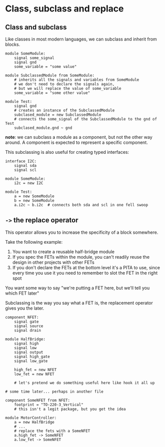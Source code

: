 # Class, subclass and replace

## Class and subclass

Like classes in most modern languages, we can subclass and inherit from blocks.

```ato
module SomeModule:
    signal some_signal
    signal gnd
    some_variable = "some value"

module SubclassedModule from SomeModule:
    # inherits all the signals and variables from SomeModule
    # we don't need to declare the signals again,
    # but we will replace the value of some_variable
    some_variable = "some other value"

module Test:
    signal gnd
    # creates an instance of the SubclassedModule
    subclased_module = new SubclassedModule
    # connects the some_signal of the SubclassedModule to the gnd of Test
    subclased_module.gnd ~ gnd
```

**note**: we can subclass a module as a component, but not the other way around. A component is expected to represent a specific component.

This subclassing is also useful for creating typed interfaces:

```ato
interface I2C:
    signal sda
    signal scl

module SomeModule:
    i2c = new I2C

module Test:
    a = new SomeModule
    b = new SomeModule
    a.i2c ~ b.i2c  # connects both sda and scl in one fell swoop
```

## `->` the replace operator

This operator allows you to increase the specificity of a block somewhere.

Take the following example:
1. You want to create a reusable half-bridge module
2. If you spec the FETs within the module, you can't readily reuse the design in other projects with other FETs
3. If you don't declare the FETs at the bottom level it's a PITA to use, since every time you use it you need to remember to slot the FET in the right spot

You want some way to say "we're putting a FET here, but we'll tell you which FET later"

Subclassing is the way you say what a FET is, the replacement operator gives you the later.

```ato
component NFET:
    signal gate
    signal source
    signal drain

module HalfBridge:
    signal high
    signal low
    signal output
    signal high_gate
    signal low_gate

    high_fet = new NFET
    low_fet = new NFET

    # let's pretend we do something useful here like hook it all up

# some time later... perhaps in another file

component SomeNFET from NFET:
    footprint = "TO-220-3_Vertical"
    # this isn't a legit package, but you get the idea

module MotorController:
    a = new HalfBridge
    # ...
    # replace the fets with a SomeNFET
    a.high_fet -> SomeNFET
    a.low_fet -> SomeNFET
```